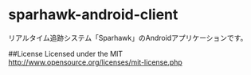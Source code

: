 # sparhawk-android-client

リアルタイム追跡システム「Sparhawk」のAndroidアプリケーションです。

##License
Licensed under the MIT
http://www.opensource.org/licenses/mit-license.php